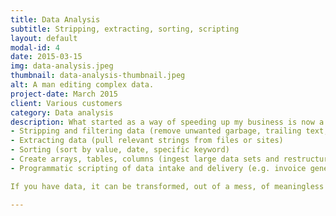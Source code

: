 ```yaml
---
title: Data Analysis
subtitle: Stripping, extracting, sorting, scripting
layout: default
modal-id: 4
date: 2015-03-15
img: data-analysis.jpeg
thumbnail: data-analysis-thumbnail.jpeg
alt: A man editing complex data.
project-date: March 2015
client: Various customers
category: Data analysis
description: What started as a way of speeding up my business is now a service I offer to clients with complex needs for structuring data:
- Stripping and filtering data (remove unwanted garbage, trailing text, spaces)
- Extracting data (pull relevant strings from files or sites)
- Sorting (sort by value, date, specific keyword)
- Create arrays, tables, columns (ingest large data sets and restructure into new formats)
- Programmatic scripting of data intake and delivery (e.g. invoice generation, EU central bank currency rate comparisons, creation of daily stubs and propagation of files)

If you have data, it can be transformed, out of a mess, of meaningless information and into usable, tangible insights for your business.

---
```

